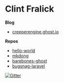 Clint Fralick  
==================  

__Blog__  

* [creeperengine.ghost.io](http://creeperengine.ghost.io)

__Repos__  

* [hello-world](http://cfralick.github.io/hello-world)
* [mkdong](http://cfralick.github.io/mkdong)
* [barebones-ghost](http://cfralick.github.io/barebones-ghost)
* [bugsnag-laravel](http://cfralick.github.io/bugsnag-laravel)

[![Gitter](https://badges.gitter.im/Join%20Chat.svg)](https://gitter.im/cfralick/cfralick.github.io?utm_source=badge&utm_medium=badge&utm_campaign=pr-badge&utm_content=badge) 
